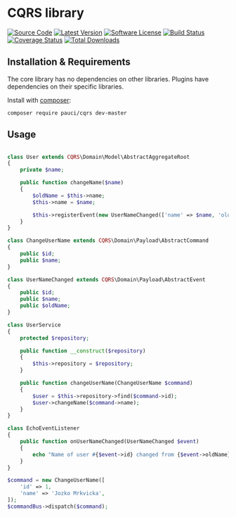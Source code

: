 # CQRS library

[![Source Code][badge-source]][source]
[![Latest Version][badge-release]][release]
[![Software License][badge-license]][license]
[![Build Status][badge-build]][build]
[![Coverage Status][badge-coverage]][coverage]
[![Total Downloads][badge-downloads]][downloads]


## Installation & Requirements

The core library has no dependencies on other libraries. Plugins have dependencies on their specific libraries.

Install with [composer](http://getcomposer.org):

    composer require pauci/cqrs dev-master


## Usage

```php

class User extends CQRS\Domain\Model\AbstractAggregateRoot
{
    private $name;

    public function changeName($name)
    {
        $oldName = $this->name;
        $this->name = $name;

        $this->registerEvent(new UserNameChanged(['name' => $name, 'oldName' => $name]));
    }
}

class ChangeUserName extends CQRS\Domain\Payload\AbstractCommand
{
    public $id;
    public $name;
}

class UserNameChanged extends CQRS\Domain\Payload\AbstractEvent
{
    public $id;
    public $name;
    public $oldName;
}

class UserService
{
    protected $repository;

    public function __construct($repository)
    {
        $this->repository = $repository;
    }

    public function changeUserName(ChangeUserName $command)
    {
        $user = $this->repository->find($command->id);
        $user->changeName($command->name);
    }
}

class EchoEventListener
{
    public function onUserNameChanged(UserNameChanged $event)
    {
        echo "Name of user #{$event->id} changed from {$event->oldName} to {$event->name}.\n";
    }
}

$command = new ChangeUserName([
    'id' => 1,
    'name' => 'Jozko Mrkvicka',
]);
$commandBus->dispatch($command);
```


[badge-source]: https://img.shields.io/badge/source-pauci/cqrs-blue.svg?style=flat-square
[badge-release]: https://img.shields.io/packagist/v/pauci/cqrs.svg?style=flat-square
[badge-license]: https://img.shields.io/badge/license-MIT-brightgreen.svg?style=flat-square
[badge-build]: https://img.shields.io/travis/pauci/cqrs/master.svg?style=flat-square
[badge-coverage]: https://img.shields.io/coveralls/pauci/cqrs/master.svg?style=flat-square
[badge-downloads]: https://img.shields.io/packagist/dt/pauci/cqrs.svg?style=flat-square

[source]: https://github.com/pauci/cqrs
[release]: https://packagist.org/packages/pauci/cqrs
[license]: https://github.com/pauci/cqrs/blob/master/LICENSE
[build]: https://travis-ci.org/pauci/cqrs
[coverage]: https://coveralls.io/r/pauci/cqrs?branch=master
[downloads]: https://packagist.org/packages/pauci/cqrs
